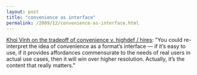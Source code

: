 ```yaml
---
layout: post
title: "convenience as interface"
permalink: /2009/12/convenience-as-interface.html
---
```


[Khoi Vinh on the tradeoff of convenience v. highdef / hires](http://www.subtraction.com/2009/12/04/jonny-greenwood-on-mp3s): "You could re-interpret the idea of convenience as a format’s interface — if it’s easy to use, if it provides affordances commensurate to the needs of real users in actual use cases, then it will win over higher resolution. Actually, it’s the content that really matters."